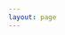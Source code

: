 ```yaml
---
layout: page
---
```


<script setup>
import Members from "../components/Members.vue"
</script>

<Members />
